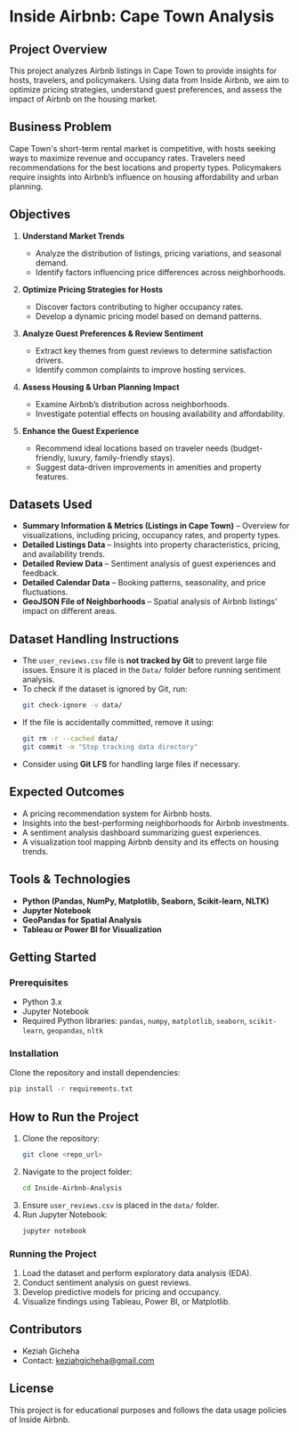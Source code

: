 # Inside Airbnb: Cape Town Analysis

## Project Overview
This project analyzes Airbnb listings in Cape Town to provide insights for hosts, travelers, and policymakers. Using data from Inside Airbnb, we aim to optimize pricing strategies, understand guest preferences, and assess the impact of Airbnb on the housing market.

## Business Problem
Cape Town's short-term rental market is competitive, with hosts seeking ways to maximize revenue and occupancy rates. Travelers need recommendations for the best locations and property types. Policymakers require insights into Airbnb’s influence on housing affordability and urban planning.

## Objectives
1. **Understand Market Trends**
   - Analyze the distribution of listings, pricing variations, and seasonal demand.
   - Identify factors influencing price differences across neighborhoods.

2. **Optimize Pricing Strategies for Hosts**
   - Discover factors contributing to higher occupancy rates.
   - Develop a dynamic pricing model based on demand patterns.

3. **Analyze Guest Preferences & Review Sentiment**
   - Extract key themes from guest reviews to determine satisfaction drivers.
   - Identify common complaints to improve hosting services.

4. **Assess Housing & Urban Planning Impact**
   - Examine Airbnb’s distribution across neighborhoods.
   - Investigate potential effects on housing availability and affordability.

5. **Enhance the Guest Experience**
   - Recommend ideal locations based on traveler needs (budget-friendly, luxury, family-friendly stays).
   - Suggest data-driven improvements in amenities and property features.

## Datasets Used
- **Summary Information & Metrics (Listings in Cape Town)** – Overview for visualizations, including pricing, occupancy rates, and property types.
- **Detailed Listings Data** – Insights into property characteristics, pricing, and availability trends.
- **Detailed Review Data** – Sentiment analysis of guest experiences and feedback.
- **Detailed Calendar Data** – Booking patterns, seasonality, and price fluctuations.
- **GeoJSON File of Neighborhoods** – Spatial analysis of Airbnb listings' impact on different areas.


## Dataset Handling Instructions
- The `user_reviews.csv` file is **not tracked by Git** to prevent large file issues. Ensure it is placed in the `Data/` folder before running sentiment analysis.
- To check if the dataset is ignored by Git, run:
  ```bash
  git check-ignore -v data/
  ```
- If the file is accidentally committed, remove it using:
  ```bash
  git rm -r --cached data/
  git commit -m "Stop tracking data directory"
  ```
- Consider using **Git LFS** for handling large files if necessary.

## Expected Outcomes
- A pricing recommendation system for Airbnb hosts.
- Insights into the best-performing neighborhoods for Airbnb investments.
- A sentiment analysis dashboard summarizing guest experiences.
- A visualization tool mapping Airbnb density and its effects on housing trends.

## Tools & Technologies
- **Python (Pandas, NumPy, Matplotlib, Seaborn, Scikit-learn, NLTK)**
- **Jupyter Notebook**
- **GeoPandas for Spatial Analysis**
- **Tableau or Power BI for Visualization**

## Getting Started
### Prerequisites
- Python 3.x
- Jupyter Notebook
- Required Python libraries: `pandas`, `numpy`, `matplotlib`, `seaborn`, `scikit-learn`, `geopandas`, `nltk`

### Installation
Clone the repository and install dependencies:
```bash
pip install -r requirements.txt
```
## How to Run the Project
1. Clone the repository:
   ```bash
   git clone <repo_url>
   ```
2. Navigate to the project folder:
   ```bash
   cd Inside-Airbnb-Analysis
   ```
3. Ensure `user_reviews.csv` is placed in the `data/` folder.
4. Run Jupyter Notebook:
   ```bash
   jupyter notebook

### Running the Project
1. Load the dataset and perform exploratory data analysis (EDA).
2. Conduct sentiment analysis on guest reviews.
3. Develop predictive models for pricing and occupancy.
4. Visualize findings using Tableau, Power BI, or Matplotlib.

## Contributors
- Keziah Gicheha
- Contact: keziahgicheha@gmail.com

## License
This project is for educational purposes and follows the data usage policies of Inside Airbnb.

